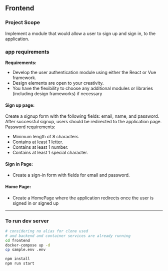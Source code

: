 ## Frontend
### Project Scope
Implement a module that would allow a user to sign up and sign in, to the application.

### app requirements

**Requirements:**
 - Develop the user authentication module using either the React or Vue framework.
 - Design elements are open to your creativity. 
 - You have the flexibility to choose any additional modules or libraries (including design frameworks) if necessary

#### Sign up page:
Create a signup form with the following fields: email, name, and password. After
successful signup, users should be redirected to the application page.
Password requirements:
 - Minimum length of 8 characters
 - Contains at least 1 letter.
 - Contains at least 1 number.
 - Contains at least 1 special character.

#### Sign in Page:
 - Create a sign-in form with fields for email and password.

#### Home Page:
 - Create a HomePage where the application redirects once the user is signed in or signed up


 ---- 

 ### To run dev server
```sh
# considering no alias for clone used
# and backend and container services are already running
cd frontend
docker-compose up -d
cp sample.env .env

npm install 
npm run start
```